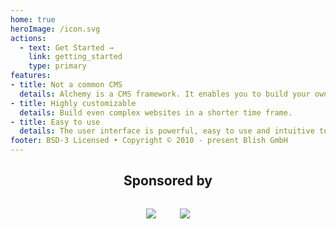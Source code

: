 ```yaml
---
home: true
heroImage: /icon.svg
actions:
  - text: Get Started →
    link: getting_started
    type: primary
features:
- title: Not a common CMS
  details: Alchemy is a CMS framework. It enables you to build your own CMS.
- title: Highly customizable
  details: Build even complex websites in a shorter time frame.
- title: Easy to use
  details: The user interface is powerful, easy to use and intuitive to learn.
footer: BSD-3 Licensed • Copyright © 2010 - present Blish GmbH
---
```


<h2 style="text-align: center">Sponsored by</h2>
<div style="text-align: center; margin: 2rem 0; display: flex; justify-content: center; align-items: center">
  <a href="https://blish.cloud" style="padding-right: 2.5ex">
    <img src="https://blish.cloud/BLISH_Logo.svg"/>
  </a>
  <a href="https://www.netlify.com" style="padding-left: 2.5ex">
    <img src="https://www.netlify.com/img/global/badges/netlify-color-accent.svg"/>
  </a>
</div>
